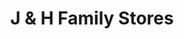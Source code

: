 ---
title: "J & H Family Stores"
url: /howard-city/j-and-h-family-stores-edgar-road/
shop: convenience
---